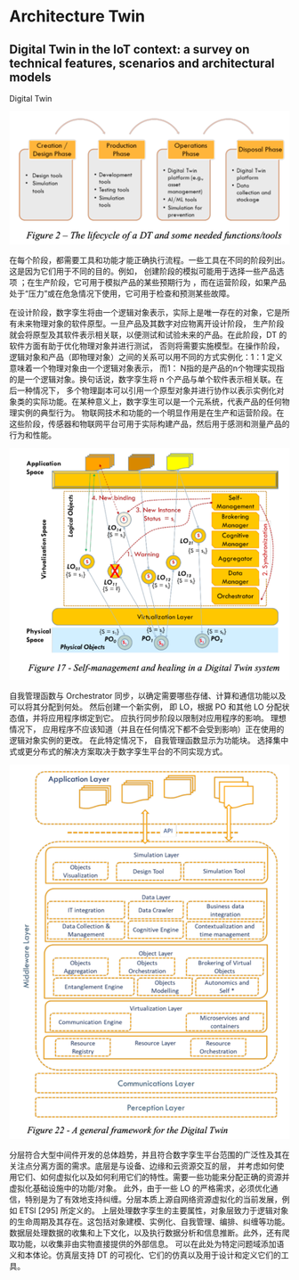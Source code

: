 # Architecture Twin


## Digital Twin in the IoT context: a survey on technical features, scenarios and architectural models

Digital Twin

![](lifecycle.png)

在每个阶段，都需要工具和功能才能正确执行流程。一些工具在不同的阶段列出。这是因为它们用于不同的目的。例如，
创建阶段的模拟可能用于选择一些产品选项
；在生产阶段，它可用于模拟产品的某些预期行为
，而在运营阶段，如果产品处于“压力”或在危急情况下使用，它可用于检查和预测某些故障。

在设计阶段，数字孪生将由一个逻辑对象表示，实际上是唯一存在的对象，它是所有未来物理对象的软件原型。一旦产品及其数字对应物离开设计阶段，
生产阶段就会将原型及其软件表示相关联，以便测试和试验未来的产品。在此阶段，DT 的软件方面有助于优化物理对象并进行测试，
否则将需要实施模型。在操作阶段，逻辑对象和产品（即物理对象）之间的关系可以用不同的方式实例化：1：1 定义意味着一个物理对象由一个逻辑对象表示，
而1： N指的是产品的n个物理实现指的是一个逻辑对象。换句话说，数字孪生将 n 个产品与单个软件表示相关联。在后一种情况下，
多个物理副本可以引用一个原型对象并进行协作以表示实例化对象类的实际功能。在某种意义上，数字孪生可以是一个元系统，代表产品的任何物理实例的典型行为。
物联网技术和功能的一个明显作用是在生产和运营阶段。在这些阶段，传感器和物联网平台可用于实际构建产品，然后用于感测和测量产品的行为和性能。

![](self-management.png)

自我管理函数与 Orchestrator 同步，以确定需要哪些存储、计算和通信功能以及可以将其分配到何处。 然后创建一个新实例，
即 LO，根据 PO 和其他 LO 分配状态值，并将应用程序绑定到它。 应执行同步阶段以限制对应用程序的影响。 理想情况下，
应用程序不应该知道（并且在任何情况下都不会受到影响）正在使用的逻辑对象实例的更改。 在此特定情况下，
自我管理函数显示为功能块。 选择集中式或更分布式的解决方案取决于数字孪生平台的不同实现方式。

![](general-digital-framework.png)

分层符合大型中间件开发的总体趋势，并且符合数字孪生平台范围的广泛性及其在关注点分离方面的需求。底层是与设备、边缘和云资源交互的层，
并考虑如何使用它们、如何虚拟化以及如何利用它们的特性。需要一些功能来分配正确的资源并虚拟化基础设施中的功能/对象。
此外，由于一些 LO 的严格需求，必须优化通信，特别是为了有效地支持纠缠。分层本质上源自网络资源虚拟化的当前发展，例如 ETSI [295] 所定义的。
上层处理数字孪生的主要属性，对象层致力于逻辑对象的生命周期及其存在。这包括对象建模、实例化、自我管理、编排、纠缠等功能。
数据层处理数据的收集和上下文化，以及执行数据分析和信息推断。此外，还有爬取功能，以收集非由实物直接提供的外部信息。
可以在此处为特定问题域添加语义和本体论。仿真层支持 DT 的可视化、它们的仿真以及用于设计和定义它们的工具。